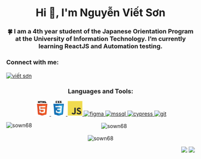 <h1 align="center">Hi 👋, I'm Nguyễn Viết Sơn</h1>
<h3 align="center">🍀 I am a 4th year student of the Japanese Orientation Program at the University of Information Technology. I’m currently learning ReactJS and Automation testing.</h3>

<h3 align="left">Connect with me:</h3>
<p align="left">
<a href="https://fb.com/viết sơn" target="blank"><img align="center" src="https://raw.githubusercontent.com/rahuldkjain/github-profile-readme-generator/master/src/images/icons/Social/facebook.svg" alt="viết sơn" height="30" width="40" /></a>
</p>

<h3 align="center">Languages and Tools:</h3>
<p align="center"><a href="https://www.w3.org/html/" target="_blank" rel="noreferrer"> <img src="https://raw.githubusercontent.com/devicons/devicon/master/icons/html5/html5-original-wordmark.svg" alt="html5" width="40" height="40"/> </a> 
 <a href="https://www.w3schools.com/css/" target="_blank" rel="noreferrer"> 
<img src="https://raw.githubusercontent.com/devicons/devicon/master/icons/css3/css3-original-wordmark.svg" alt="css3" width="40" height="40"/> </a> 
<a href="https://developer.mozilla.org/en-US/docs/Web/JavaScript" target="_blank" rel="noreferrer"> <img src="https://raw.githubusercontent.com/devicons/devicon/master/icons/javascript/javascript-original.svg" alt="javascript" width="40" height="40"/> </a>
<a href="https://www.figma.com/" target="_blank" rel="noreferrer"> <img src="https://www.vectorlogo.zone/logos/figma/figma-icon.svg" alt="figma" width="40" height="40"/> </a>  
<a href="https://www.microsoft.com/en-us/sql-server" target="_blank" rel="noreferrer"> <img src="https://www.svgrepo.com/show/303229/microsoft-sql-server-logo.svg" alt="mssql" width="40" height="40"/> </a> 
<a href="https://www.cypress.io" target="_blank" rel="noreferrer"> 
<img src="https://raw.githubusercontent.com/simple-icons/simple-icons/6e46ec1fc23b60c8fd0d2f2ff46db82e16dbd75f/icons/cypress.svg" alt="cypress" width="40" height="40"/> </a> 
<a href="https://git-scm.com/" target="_blank" rel="noreferrer"> <img src="https://www.vectorlogo.zone/logos/git-scm/git-scm-icon.svg" alt="git" width="40" height="40"/> </a>   </p>

<p align="center"><img align="left" src="https://github-readme-stats.vercel.app/api/top-langs?username=sown68&show_icons=true&locale=en&layout=compact" alt="sown68" /></p>

<p align="center">&nbsp;<img align="center" src="https://github-readme-stats.vercel.app/api?username=sown68&show_icons=true&locale=en" alt="sown68" /></p>

<p align="center"><img align="center" src="https://github-readme-streak-stats.herokuapp.com/?user=sown68&" alt="sown68" /></p>

<p align = "right">
  <img src = "https://komarev.com/ghpvc/?username=SowN68&style=for-the-badge" />
  <img src = "https://img.shields.io/badge/dynamic/json?logo=github&label=GitHub%20Forks&style=for-the-badge&query=%24.forks&url=https://api.github-star-counter.workers.dev/user/SowN68" />
</p>

